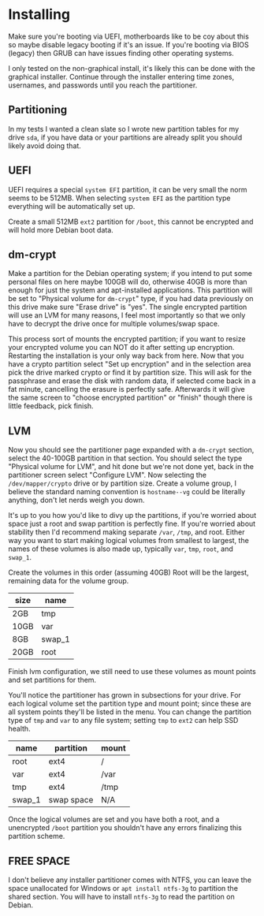 Installing
==========

Make sure you're booting via UEFI, motherboards like to be coy about this so maybe disable legacy booting if it's an issue.
If you're booting via BIOS (legacy) then GRUB can have issues finding other operating systems.

I only tested on the non-graphical install, it's likely this can be done with the graphical installer.
Continue through the installer entering time zones, usernames, and passwords until you reach the partitioner.

Partitioning
------------

In my tests I wanted a clean slate so I wrote new partition tables for my drive `sda`,
if you have data or your partitions are already split you should likely avoid doing that.

UEFI
----

UEFI requires a special `system EFI` partition, it can be very small the norm seems to be 512MB.
When selecting `system EFI` as the partition type everything will be automatically set up.

Create a small 512MB `ext2` partition for `/boot`, this cannot be encrypted and will hold more Debian boot data.

dm-crypt
--------

Make a partition for the Debian operating system; if you intend to put some personal files on here maybe 100GB will do,
otherwise 40GB is more than enough for just the system and apt-installed applications.
This partition will be set to "Physical volume for `dm-crypt`" type, if you had data previously on this drive make sure "Erase drive" is "yes".
The single encrypted partition will use an LVM for many reasons,
I feel most importantly so that we only have to decrypt the drive once for multiple volumes/swap space.

This process sort of mounts the encrypted partition; if you want to resize your encrypted volume you can NOT do it after setting up encryption.
Restarting the installation is your only way back from here.
Now that you have a crypto partition select "Set up encryption" and in the selection area pick the drive marked crypto or find it by partition size.
This will ask for the passphrase and erase the disk with random data, if selected come back in a fat minute, cancelling the erasure is perfectly safe.
Afterwards it will give the same screen to "choose encrypted partition" or "finish" though there is little feedback, pick finish.

LVM
---

Now you should see the partitioner page expanded with a `dm-crypt` section, select the 40-100GB partition in that section.
You should select the type "Physical volume for LVM", and hit done but we're not done yet, back in the partitioner screen select "Configure LVM".
Now selecting the `/dev/mapper/crypto` drive or by partition size.
Create a volume group, I believe the standard naming convention is `hostname--vg` could be literally anything, don't let nerds weigh you down.

It's up to you how you'd like to divy up the partitions, if you're worried about space just a root and swap partition is perfectly fine.
If you're worried about stability then I'd recommend making separate `/var`, `/tmp`, and root.
Either way you want to start making logical volumes from smallest to largest,
the names of these volumes is also made up, typically `var`, `tmp`, `root`, and `swap_1`.

Create the volumes in this order (assuming 40GB)
Root will be the largest, remaining data for the volume group.

|	size	|	name	|
|	----	|	----	|
|	2GB		|	tmp		|
|	10GB	|	var		|
|	8GB		|	swap_1	|
|	20GB	|	root	|

Finish lvm configuration, we still need to use these volumes as mount points and set partitions for them.

You'll notice the partitioner has grown in subsections for your drive.
For each logical volume set the partition type and mount point; since these are all system points they'll be listed in the menu.
You can change the partition type of `tmp` and `var` to any file system; setting `tmp` to `ext2` can help SSD health.

|	name	|	partition	|	mount	|
|	----	|	---------	|	-----	|
|	root	|	ext4		|	/		|
|	var		|	ext4		|	/var	|
|	tmp		|	ext4		|	/tmp	|
|	swap_1	|	swap space	|	N/A		|

Once the logical volumes are set and you have both a root, and a unencrypted `/boot` partition you shouldn't have any errors finalizing this partition scheme.

FREE SPACE
----------

I don't believe any installer partitioner comes with NTFS, you can leave the space unallocated for Windows or `apt install ntfs-3g` to partition the shared section.
You will have to install `ntfs-3g` to read the partition on Debian.
